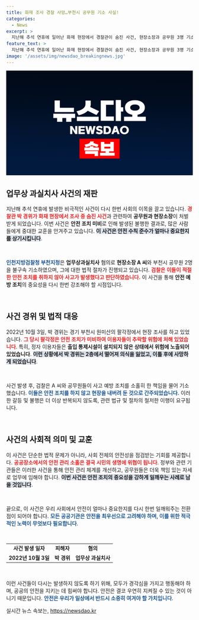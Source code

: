 ```yaml
---
title: 화재 조사 경찰 사망…부천시 공무원 기소 사실!
categories:
  - News
excerpt: >
  지난해 추석 연휴에 일어난 화재 현장에서 경찰관이 숨진 사건, 현장소장과 공무원 3명 기소! 안전조치 미비로 초래된 비극의 진실은?
feature_text: >
  지난해 추석 연휴에 일어난 화재 현장에서 경찰관이 숨진 사건, 현장소장과 공무원 3명 기소! 안전조치 미비로 초래된 비극의 진실은?
image: '/assets/img/newsdao_breakingnews.jpg'
---
```


<p><img src="/assets/img/newsdao_breakingnews.jpg" alt="flaretime 속보" /></p>

<h2 data-ke-size="size26">업무상 과실치사 사건의 재판</h2>

<p>지난해 추석 연휴에 발생한 비극적인 사건이 다시 한번 사회의 이목을 끌고 있습니다. <b><span style="color: #ee2323;">경찰관 박 경위가 화재 현장에서 조사 중 숨진 사건</span></b>과 관련하여 <strong>공무원과 현장소장</strong>이 처벌받게 되었습니다. 이번 사건은 <strong>안전 조치 미비</strong>로 인해 발생된 불행한 결과로, 많은 사람들에게 중대한 교훈을 안겨주고 있습니다. <b><span style="background-color: #21538527;">이 사건은 안전 수칙 준수가 얼마나 중요한지를 상기시킵니다</span></b>.</p>

<p data-ke-size="size16">&nbsp;</p>

<p><b><span style="color: #1a5490;">인천지방검찰청 부천지청</span></b>은 <strong>업무상과실치사</strong> 혐의로 <strong>현장소장 A 씨</strong>와 부천시 공무원 2명을 불구속 기소하였으며, 그에 대한 법적 절차가 진행되고 있습니다. <b><span style="color: #ee2323;">검찰은 이들이 적절한 안전 조치를 취하지 않아 사고가 발생했다고 판단하였습니다.</span></b> 이 사건을 통해 <b>안전 예방 조치</b>의 중요성을 다시 한번 강조해야 할 시점입니다.</p>

<p data-ke-size="size16">&nbsp;</p>

<h2 data-ke-size="size26">사건 경위 및 법적 대응</h2>

<p>2022년 10월 3일, 박 경위는 경기 부천시 원미산의 팔각정에서 현장 조사를 하고 있었습니다. <b><span style="color: #ee2323;">그 당시 팔각정은 안전 조치가 미비하여 이용자들이 추락할 위험에 처해 있었습니다</span></b>. 특히, 정자 이용자들은 <strong>출입 통제시설이 설치되지 않은 상태에서 위험에 노출되어 있었습니다</strong>. <b><span style="background-color: #21538527;">이런 상황에서 박 경위는 2층에서 떨어져 의식을 잃었고, 이틀 후에 사망하게 되었습니다</span></b>.</p>

<p data-ke-size="size16">&nbsp;</p>

<p>사건 발생 후, 검찰은 A 씨와 공무원들이 사고 예방 조치를 소홀히 한 책임을 물어 기소했습니다. <b><span style="color: #1a5490;">이들은 안전 조치를 하지 않고 현장을 내버려 둔 것으로 간주되었습니다.</span></b> 이러한 갈등 및 불행은 더 이상 반복되지 않도록, 관련 법규 및 절차의 철저한 이행이 요구됩니다.</p>

<p data-ke-size="size16">&nbsp;</p>

<h2 data-ke-size="size26">사건의 사회적 의미 및 교훈</h2>

<p>이 사건은 단순한 법적 문제가 아니라, 사회 전체의 안전성을 점검받는 기회를 제공합니다. <b><span style="color: #ee2323;">공공장소에서의 안전 관리 소홀은 결국 시민의 생명에 위협이 됩니다</span></b>. 정부와 관련 기관들은 이러한 사건을 통해 안전 관리 체계를 개선하고, 공무원들은 더욱 책임 있는 자세로 업무에 임해야 합니다. <b><span style="background-color: #21538527;">이번 사건은 안전 조치의 중요성을 강하게 일깨우는 사례로 남을 것입니다</span></b>.</p>

<p data-ke-size="size16">&nbsp;</p>

<p>끝으로, 이 사건은 우리 사회에서 안전이 얼마나 중요한지를 다시 한번 일깨워주는 전환점이 되어야 합니다. <b><span style="color: #1a5490;">모든 공공기관은 안전을 최우선으로 고려해야 하며, 이를 위한 적극적인 노력이 무엇보다 필요합니다</span></b>. </p>

<p data-ke-size="size16">&nbsp;</p>

<table>
    <tr>
        <td style="text-align: center; height: 17px;"><b>사건 발생 일자</b></td>
        <td style="text-align: center; height: 17px;"><b>피해자</b></td>
        <td style="text-align: center; height: 17px;"><b>혐의</b></td>
    </tr>
    <tr>
        <td style="text-align: center; height: 17px;"><b>2022년 10월 3일</b></td>
        <td style="text-align: center; height: 17px;"><b>박 경위</b></td>
        <td style="text-align: center; height: 17px;"><b>업무상 과실치사</b></td>
    </tr>
</table>

<p data-ke-size="size16">&nbsp;</p>

<p>이런 사건들이 다시는 발생하지 않도록 하기 위해, 모두가 경각심을 가지고 행동해야 하며, 공공의 안전을 지키는 데 힘써야 합니다. 안전은 결코 우연히 지켜질 수 있는 것이 아니기 때문입니다. <b><span style="color: #1a5490;">안전은 우리가 일상에서 반드시 소중히 여겨야 할 가치입니다</span></b>.</p>
실시간 뉴스 속보는, <a href="https://newsdao.kr" rel="dofollow">https://newsdao.kr</a>


